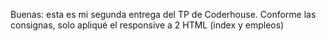 Buenas: esta es mi segunda entrega del TP de Coderhouse. Conforme las consignas, solo apliqué el responsive a 2 HTML (index y empleos)
